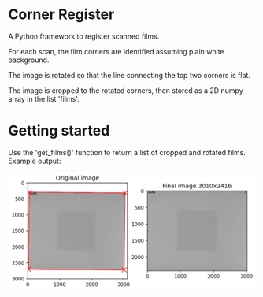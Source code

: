 # Corner Register

A Python framework to register scanned films.

For each scan, the film corners are identified assuming plain white background. 

The image is rotated so that the line connecting the top two corners is flat.

The image is cropped to the rotated corners, then stored as a 2D numpy array in the list 'films'.

# Getting started

Use the 'get_films()' function to return a list of cropped and rotated films. Example output:

![example output](./example_result.png)

